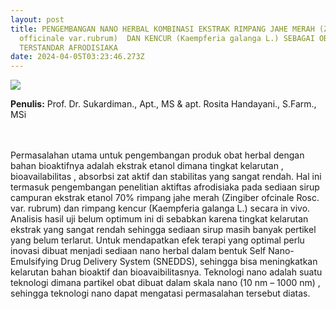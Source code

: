 ```yaml
---
layout: post
title: PENGEMBANGAN NANO HERBAL KOMBINASI EKSTRAK RIMPANG JAHE MERAH (Zingiber
  officinale var.rubrum)  DAN KENCUR (Kaempferia galanga L.) SEBAGAI OBAT HERBAL
  TERSTANDAR AFRODISIAKA
date: 2024-04-05T03:23:46.273Z
---
```

![](/images/uploads/nano-herbal-cetak.jpg)

**P﻿enulis:** Prof. Dr. Sukardiman., Apt., MS  & apt. Rosita Handayani., S.Farm., MSi

\
\
Permasalahan utama untuk pengembangan produk obat herbal dengan bahan bioaktifnya adalah ekstrak etanol dimana  tingkat kelarutan , bioavailabilitas , absorbsi zat aktif dan stabilitas yang sangat rendah. Hal ini termasuk  pengembangan penelitian aktiftas afrodisiaka pada sediaan sirup campuran ekstrak etanol 70% rimpang jahe merah  (Zingiber ofcinale Rosc. var. rubrum) dan rimpang kencur (Kaempferia galanga L.) secara in vivo.  Analisis hasil uji belum optimum ini di sebabkan karena tingkat kelarutan ekstrak yang sangat rendah sehingga sediaan sirup masih banyak  pertikel yang belum terlarut. Untuk mendapatkan efek terapi yang optimal perlu inovasi dibuat menjadi sediaan nano herbal dalam bentuk Self Nano-Emulsifying Drug Delivery System (SNEDDS), sehingga bisa meningkatkan kelarutan bahan bioaktif dan bioavaibilitasnya. Teknologi nano adalah suatu teknologi dimana partikel obat dibuat dalam skala nano (10 nm – 1000 nm) , sehingga teknologi nano dapat mengatasi permasalahan tersebut diatas.
